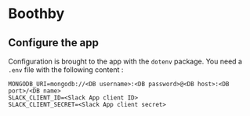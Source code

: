 # Boothby

## Configure the app

Configuration is brought to the app with the `dotenv` package. You need a `.env`
file with the following content :

```
MONGODB_URI=mongodb://<DB username>:<DB password>@<DB host>:<DB port>/<DB name>
SLACK_CLIENT_ID=<Slack App client ID>
SLACK_CLIENT_SECRET=<Slack App client secret>
```
